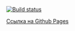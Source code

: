 [![Build status](https://ci.appveyor.com/api/projects/status/xquh1hs9v0gvpkn6?svg=true)](https://ci.appveyor.com/project/Vitaly93232/ra-hw5-t1)

[Ссылка на Github Pages](https://ravenrvs.github.io/RA_HW5_T1/)
